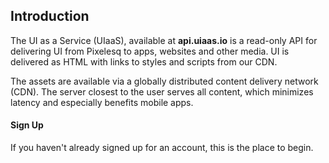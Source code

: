 ## Introduction

The UI as a Service (UIaaS), available at <b>api.uiaas.io</b> is a read-only API for delivering UI from Pixelesq to apps, websites and other media. UI is delivered as HTML with links to styles and scripts from our CDN.

The assets are available via a globally distributed content delivery network (CDN). The server closest to the user serves all content, which minimizes latency and especially benefits mobile apps.

<nuxt-link to="/signup" class="block bg-gray-100 text-gray-800 rounded shadow p-5">
	<h4 class="text-blue-600 font-bold md:text-xl mb-2">
		Sign Up
	</h4>
	<p class="text-lg">
If you haven't already signed up for an account, this is the
place to begin.
</p>
</nuxt-link>
